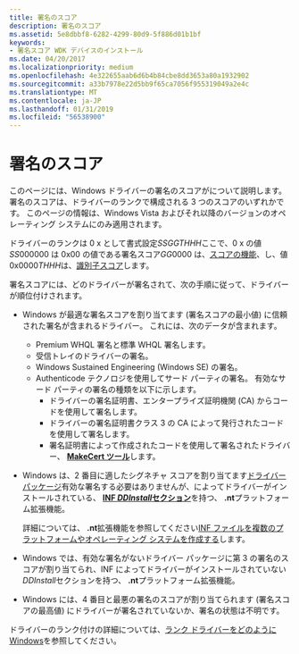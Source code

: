 ```yaml
---
title: 署名のスコア
description: 署名のスコア
ms.assetid: 5e8dbbf8-6282-4299-80d9-5f886d01b1bf
keywords:
- 署名スコア WDK デバイスのインストール
ms.date: 04/20/2017
ms.localizationpriority: medium
ms.openlocfilehash: 4e322655aab6d6b4b84cbe8dd3653a80a1932902
ms.sourcegitcommit: a33b7978e22d5bb9f65ca7056f955319049a2e4c
ms.translationtype: MT
ms.contentlocale: ja-JP
ms.lasthandoff: 01/31/2019
ms.locfileid: "56538900"
---
```

# <a name="signature-score"></a>署名のスコア

このページには、Windows ドライバーの署名のスコアがについて説明します。 署名のスコアは、ドライバーのランクで構成される 3 つのスコアのいずれかです。 このページの情報は、Windows Vista およびそれ以降のバージョンのオペレーティング システムにのみ適用されます。

ドライバーのランクは 0 x として書式設定*SSGGTHHH*ここで、0 x の値*SS*000000 は 0x00 の値である署名スコア*GG*0000 は、[スコアの機能](feature-score--windows-vista-and-later-.md)、し、値 0x0000*THHH*は、[識別子スコア](identifier-score--windows-vista-and-later-.md)します。

署名スコアには、どのドライバーが署名されて、次の手順に従って、ドライバーが順位付けされます。

-   Windows が最適な署名スコアを割り当てます (署名スコアの最小値) に信頼された署名が含まれるドライバー。 これには、次のデータが含まれます。

    -   Premium WHQL 署名と標準 WHQL 署名します。
    -   受信トレイのドライバーの署名。
    -   Windows Sustained Engineering (Windows SE) の署名。
    -   Authenticode テクノロジを使用してサード パーティの署名。  有効なサード パーティの署名の種類を以下に示します。
        -   ドライバーの署名証明書、エンタープライズ証明機関 (CA) からコードを使用して署名します。
        -   ドライバーの署名証明書クラス 3 の CA によって発行されたコードを使用して署名します。
        -   署名証明書によって作成されたコードを使用して署名されたドライバー、 [ **MakeCert ツール**](https://msdn.microsoft.com/library/windows/hardware/ff548309)します。
-   Windows は、2 番目に適したシグネチャ スコアを割り当てます[ドライバー パッケージ](driver-packages.md)有効な署名する必要はありませんが、によってドライバーがインストールされている、 [ **INF *DDInstall*セクション**](inf-ddinstall-section.md)を持つ、 **.nt**プラットフォーム拡張機能。

    詳細については、 **.nt**拡張機能を参照してください[INF ファイルを複数のプラットフォームやオペレーティング システムを作成する](creating-inf-files-for-multiple-platforms-and-operating-systems.md)します。

-   Windows では、有効な署名がないドライバー パッケージに第 3 の署名のスコアが割り当てられ、INF によってドライバーがインストールされていない*DDInstall*セクションを持つ、 **.nt**プラットフォーム拡張機能。

-   Windows には、4 番目と最悪の署名のスコアが割り当てられます (署名スコアの最高値) にドライバーが署名されていないか、署名の状態は不明です。

ドライバーのランク付けの詳細については、[ランク ドライバーをどのように Windows](how-setup-ranks-drivers--windows-vista-and-later-.md)を参照してください。

 

 





